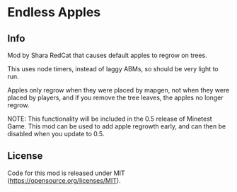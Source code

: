 Endless Apples
===

Info
----

Mod by Shara RedCat that causes default apples to regrow on trees.

This uses node timers, instead of laggy ABMs, so should be very light to run.

Apples only regrow when they were placed by mapgen, not when they were placed by players, and
if you remove the tree leaves, the apples no longer regrow.

NOTE: This functionality will be included in the 0.5 release of Minetest Game. This mod can be used to add apple regrowth early, and can then be disabled when you update to 0.5.

License
----

Code for this mod is released under MIT (https://opensource.org/licenses/MIT).